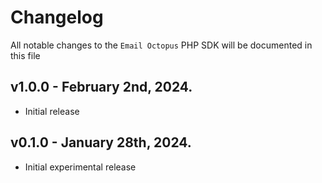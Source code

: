 # Changelog

All notable changes to the `Email Octopus` PHP SDK will be documented in this file

## v1.0.0 - February 2nd, 2024.

- Initial release

## v0.1.0 - January 28th, 2024.

- Initial experimental release
